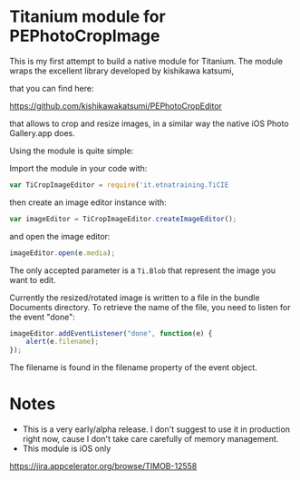 # Titanium module for PEPhotoCropImage

This is my first attempt to build a native module for Titanium.
The module wraps the excellent library developed by kishikawa katsumi,

that you can find here:

https://github.com/kishikawakatsumi/PEPhotoCropEditor

that allows to crop and resize images, in a similar way the native iOS Photo Gallery.app does.

Using the module is quite simple:

Import the module in your code with:
```js
var TiCropImageEditor = require('it.etnatraining.TiCIE
```

then create an image editor instance with:

```js
var imageEditor = TiCropImageEditor.createImageEditor();
```

and open the image editor:

```js
imageEditor.open(e.media);
```

The only accepted parameter is a `Ti.Blob` that represent the image you want to edit.

Currently the resized/rotated image is written to a file in the bundle Documents directory.
To retrieve the name of the file, you need to listen for the event "done":

```js
imageEditor.addEventListener("done", function(e) {
    alert(e.filename);
});
```
The filename is found in the filename property of the event object.

Notes
=====

- This is a very early/alpha release. I don't suggest to use it in production right now, cause I don't take care carefully of memory management.
- This module is iOS only

https://jira.appcelerator.org/browse/TIMOB-12558


